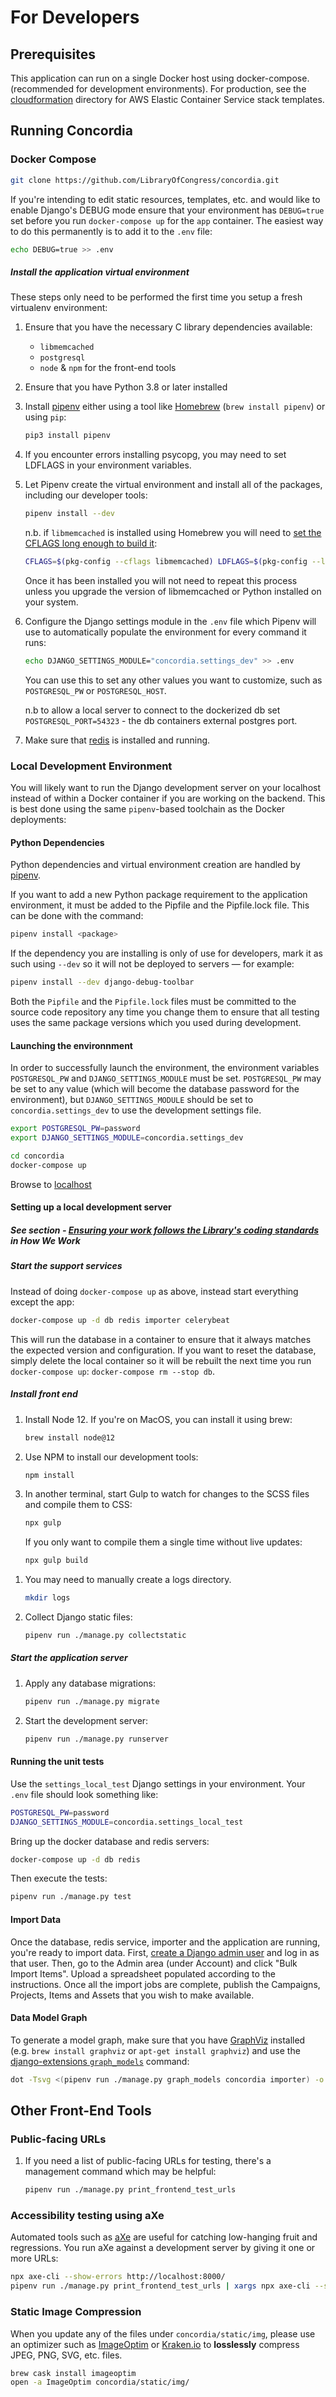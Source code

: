 # For Developers

## Prerequisites

This application can run on a single Docker host using docker-compose.
(recommended for development environments). For production, see the
[cloudformation](https://github.com/LibraryOfCongress/concordia/tree/master/cloudformation) directory for AWS Elastic Container Service
stack templates.

## Running Concordia

### Docker Compose

```bash
git clone https://github.com/LibraryOfCongress/concordia.git
```

If you're intending to edit static resources, templates, etc. and would like to
enable Django's DEBUG mode ensure that your environment has `DEBUG=true` set
before you run `docker-compose up` for the `app` container. The easiest way to
do this permanently is to add it to the `.env` file:

```bash
echo DEBUG=true >> .env
```

##### Install the application virtual environment

These steps only need to be performed the first time you setup a fresh
virtualenv environment:

1. Ensure that you have the necessary C library dependencies available:

    - `libmemcached`
    - `postgresql`
    - `node` & `npm` for the front-end tools

1. Ensure that you have Python 3.8 or later installed

1. Install [pipenv](https://docs.pipenv.org/) either using a tool like
   [Homebrew](https://brew.sh) (`brew install pipenv`) or using `pip`:

    ```bash
    pip3 install pipenv
    ```

1. If you encounter errors installing psycopg, you may need to set LDFLAGS in your environment variables.

1. Let Pipenv create the virtual environment and install all of the packages,
   including our developer tools:

    ```bash
    pipenv install --dev
    ```

    n.b. if `libmemcached` is installed using Homebrew you will need to [set the CFLAGS long enough to build it](https://stackoverflow.com/questions/14803310/error-when-install-pylibmc-using-pip#comment94853072_19432949):

    ```bash
    CFLAGS=$(pkg-config --cflags libmemcached) LDFLAGS=$(pkg-config --libs libmemcached) pipenv install --dev
    ```

    Once it has been installed you will not need to repeat this process unless
    you upgrade the version of libmemcached or Python installed on your system.

1. Configure the Django settings module in the `.env` file which Pipenv will use
   to automatically populate the environment for every command it runs:

    ```bash
    echo DJANGO_SETTINGS_MODULE="concordia.settings_dev" >> .env
    ```

    You can use this to set any other values you want to customize, such as
    `POSTGRESQL_PW` or `POSTGRESQL_HOST`.

    n.b to allow a local server to connect to the dockerized db set `POSTGRESQL_PORT=54323` - the db containers external postgres port.

1. Make sure that [redis](https://redis.io/docs/getting-started/) is installed and
   running.

### Local Development Environment

You will likely want to run the Django development server on your localhost
instead of within a Docker container if you are working on the backend. This is
best done using the same `pipenv`-based toolchain as the Docker deployments:

#### Python Dependencies

Python dependencies and virtual environment creation are handled by
[pipenv](https://docs.pipenv.org/).

If you want to add a new Python package requirement to the application
environment, it must be added to the Pipfile and the Pipfile.lock file.
This can be done with the command:

```bash
pipenv install <package>
```

If the dependency you are installing is only of use for developers, mark it as
such using `--dev` so it will not be deployed to servers — for example:

```bash
pipenv install --dev django-debug-toolbar
```

Both the `Pipfile` and the `Pipfile.lock` files must be committed to the source
code repository any time you change them to ensure that all testing uses the
same package versions which you used during development.

#### Launching the environnment

In order to successfully launch the environment, the environment variables
`POSTGRESQL_PW` and `DJANGO_SETTINGS_MODULE` must be set. `POSTGRESQL_PW`
may be set to any value (which will become the database password for the
environment), but `DJANGO_SETTINGS_MODULE` should be set to
`concordia.settings_dev` to use the development settings file.

```bash
export POSTGRESQL_PW=password
export DJANGO_SETTINGS_MODULE=concordia.settings_dev
```

```bash
cd concordia
docker-compose up
```

Browse to [localhost](http://localhost)

#### Setting up a local development server

##### See section - [Ensuring your work follows the Library's coding standards](https://github.com/LibraryOfCongress/concordia/blob/master/docs/how-we-work.md#ensuring-your-work-follows-the-librarys-coding-standards) in How We Work

##### Start the support services

Instead of doing `docker-compose up` as above, instead start everything except the app:

```bash
docker-compose up -d db redis importer celerybeat
```

This will run the database in a container to ensure that it always matches the
expected version and configuration. If you want to reset the database, simply
delete the local container so it will be rebuilt the next time you run
`docker-compose up`: `docker-compose rm --stop db`.

##### Install front end

1. Install Node 12. If you're on MacOS, you can install it using brew:

    ```bash
    brew install node@12
    ```

1. Use NPM to install our development tools:

    ```bash
    npm install
    ```

1. In another terminal, start Gulp to watch for changes to the SCSS files and
   compile them to CSS:

    ```bash
    npx gulp
    ```

    If you only want to compile them a single time without live updates:

    ```bash
    npx gulp build
    ```

1) You may need to manually create a logs directory.

    ```bash
    mkdir logs
    ```

1) Collect Django static files:

    ```bash
    pipenv run ./manage.py collectstatic
    ```

##### Start the application server

1. Apply any database migrations:

    ```bash
    pipenv run ./manage.py migrate
    ```

1. Start the development server:

    ```bash
    pipenv run ./manage.py runserver
    ```

#### Running the unit tests

Use the `settings_local_test` Django settings in your environment. Your `.env` file should look something like:

```bash
POSTGRESQL_PW=password
DJANGO_SETTINGS_MODULE=concordia.settings_local_test
```

Bring up the docker database and redis servers:

```bash
docker-compose up -d db redis
```

Then execute the tests:

```bash
pipenv run ./manage.py test
```

#### Import Data

Once the database, redis service, importer and the application
are running, you're ready to import data.
First, [create a Django admin user](https://docs.djangoproject.com/en/2.1/intro/tutorial02/#creating-an-admin-user)
and log in as that user.
Then, go to the Admin area (under Account) and click "Bulk Import Items".
Upload a spreadsheet populated according to the instructions. Once all the import
jobs are complete, publish the Campaigns, Projects, Items and Assets that you
wish to make available.

#### Data Model Graph

To generate a model graph, make sure that you have [GraphViz](https://graphviz.org/doc/info/command.html) installed (e.g.
`brew install graphviz` or `apt-get install graphviz`) and use the
[django-extensions `graph_models`](https://django-extensions.readthedocs.io/en/latest/graph_models.html) command:

```bash
dot -Tsvg <(pipenv run ./manage.py graph_models concordia importer) -o concordia.svg
```

## Other Front-End Tools

### Public-facing URLs

1. If you need a list of public-facing URLs for testing, there's a management
   command which may be helpful:

    ```bash
    pipenv run ./manage.py print_frontend_test_urls
    ```

### Accessibility testing using aXe

Automated tools such as [aXe](https://www.deque.com/axe/) are useful for
catching low-hanging fruit and regressions. You run aXe against a development
server by giving it one or more URLs:

```bash
npx axe-cli --show-errors http://localhost:8000/
pipenv run ./manage.py print_frontend_test_urls | xargs npx axe-cli --show-errors
```

### Static Image Compression

When you update any of the files under `concordia/static/img`, please use an
optimizer such as [ImageOptim](https://imageoptim.com) or [Kraken.io](https://kraken.io/)
to **losslessly** compress JPEG, PNG, SVG, etc. files.

```bash
brew cask install imageoptim
open -a ImageOptim concordia/static/img/
```
